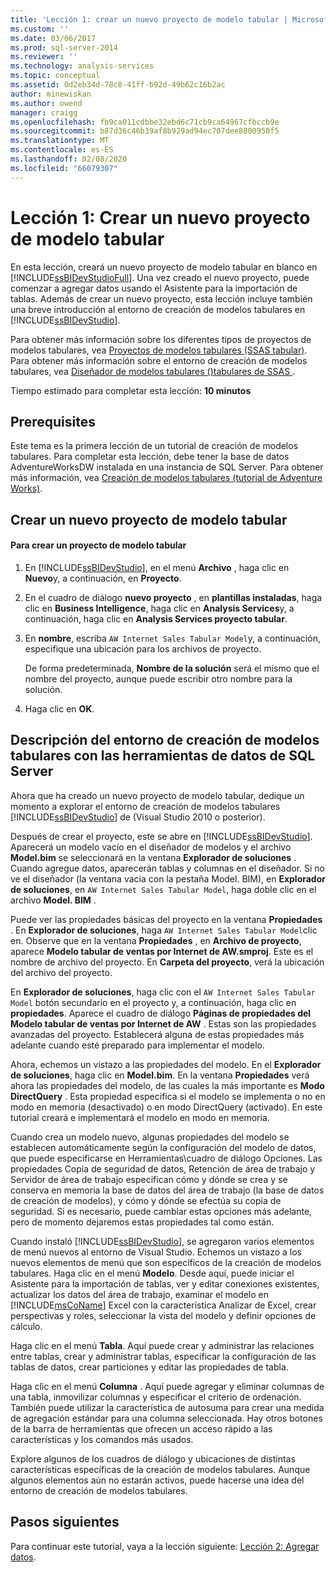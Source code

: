 ```yaml
---
title: 'Lección 1: crear un nuevo proyecto de modelo tabular | Microsoft Docs'
ms.custom: ''
ms.date: 03/06/2017
ms.prod: sql-server-2014
ms.reviewer: ''
ms.technology: analysis-services
ms.topic: conceptual
ms.assetid: 0d2eb34d-78c8-41ff-b92d-49b62c16b2ac
author: minewiskan
ms.author: owend
manager: craigg
ms.openlocfilehash: fb9ca011cdbbe32ebd6c71cb9ca64967cfbccb9e
ms.sourcegitcommit: b87d36c46b39af8b929ad94ec707dee8800950f5
ms.translationtype: MT
ms.contentlocale: es-ES
ms.lasthandoff: 02/08/2020
ms.locfileid: "66079307"
---
```

# <a name="lesson-1-create-a-new-tabular-model-project"></a>Lección 1: Crear un nuevo proyecto de modelo tabular
  En esta lección, creará un nuevo proyecto de modelo tabular en blanco en [!INCLUDE[ssBIDevStudioFull](../includes/ssbidevstudiofull-md.md)]. Una vez creado el nuevo proyecto, puede comenzar a agregar datos usando el Asistente para la importación de tablas. Además de crear un nuevo proyecto, esta lección incluye también una breve introducción al entorno de creación de modelos tabulares en [!INCLUDE[ssBIDevStudio](../includes/ssbidevstudio-md.md)].  
  
 Para obtener más información sobre los diferentes tipos de proyectos de modelos tabulares, vea [Proyectos de modelos tabulares &#40;SSAS tabular&#41;](tabular-models/tabular-model-projects-ssas-tabular.md). Para obtener más información sobre el entorno de creación de modelos tabulares, vea [Diseñador de modelos tabulares &#40;&#41;tabulares de SSAS ](tabular-model-designer-ssas-tabular.md).  
  
 Tiempo estimado para completar esta lección: **10 minutos**  
  
## <a name="prerequisites"></a>Prerequisites  
 Este tema es la primera lección de un tutorial de creación de modelos tabulares. Para completar esta lección, debe tener la base de datos AdventureWorksDW instalada en una instancia de SQL Server. Para obtener más información, vea [Creación de modelos tabulares &#40;tutorial de Adventure Works&#41;](tabular-modeling-adventure-works-tutorial.md).  
  
## <a name="create-a-new-tabular-model-project"></a>Crear un nuevo proyecto de modelo tabular  
  
#### <a name="to-create-a-new-tabular-model-project"></a>Para crear un proyecto de modelo tabular  
  
1.  En [!INCLUDE[ssBIDevStudio](../includes/ssbidevstudio-md.md)], en el menú **Archivo** , haga clic en **Nuevo**y, a continuación, en **Proyecto**.  
  
2.  En el cuadro de diálogo **nuevo proyecto** , en **plantillas instaladas**, haga clic en **Business Intelligence**, haga clic en **Analysis Services**y, a continuación, haga clic en **Analysis Services proyecto tabular**.  
  
3.  En **nombre**, escriba `AW Internet Sales Tabular Model`y, a continuación, especifique una ubicación para los archivos de proyecto.  
  
     De forma predeterminada, **Nombre de la solución** será el mismo que el nombre del proyecto, aunque puede escribir otro nombre para la solución.  
  
4.  Haga clic en **OK**.  
  
## <a name="understanding-the-sql-server-data-tools-tabular-model-authoring-environment"></a>Descripción del entorno de creación de modelos tabulares con las herramientas de datos de SQL Server  
 Ahora que ha creado un nuevo proyecto de modelo tabular, dedique un momento a explorar el entorno de creación de modelos tabulares [!INCLUDE[ssBIDevStudio](../includes/ssbidevstudio-md.md)] de (Visual Studio 2010 o posterior).  
  
 Después de crear el proyecto, este se abre en [!INCLUDE[ssBIDevStudio](../includes/ssbidevstudio-md.md)]. Aparecerá un modelo vacío en el diseñador de modelos y el archivo **Model.bim** se seleccionará en la ventana **Explorador de soluciones** . Cuando agregue datos, aparecerán tablas y columnas en el diseñador. Si no ve el diseñador (la ventana vacía con la pestaña Model. BIM), en **Explorador de soluciones**, en `AW Internet Sales Tabular Model`, haga doble clic en el archivo **Model. BIM** .  
  
 Puede ver las propiedades básicas del proyecto en la ventana **Propiedades** . En **Explorador de soluciones**, haga `AW Internet Sales Tabular Model`clic en. Observe que en la ventana **Propiedades** , en **Archivo de proyecto**, aparece **Modelo tabular de ventas por Internet de AW.smproj**. Este es el nombre de archivo del proyecto. En **Carpeta del proyecto**, verá la ubicación del archivo del proyecto.  
  
 En **Explorador de soluciones**, haga clic con el `AW Internet Sales Tabular Model` botón secundario en el proyecto y, a continuación, haga clic en **propiedades**. Aparece el cuadro de diálogo **Páginas de propiedades del Modelo tabular de ventas por Internet de AW** . Estas son las propiedades avanzadas del proyecto. Establecerá alguna de estas propiedades más adelante cuando esté preparado para implementar el modelo.  
  
 Ahora, echemos un vistazo a las propiedades del modelo. En el **Explorador de soluciones**, haga clic en **Model.bim**. En la ventana **Propiedades** verá ahora las propiedades del modelo, de las cuales la más importante es **Modo DirectQuery** . Esta propiedad especifica si el modelo se implementa o no en modo en memoria (desactivado) o en modo DirectQuery (activado). En este tutorial creará e implementará el modelo en modo en memoria.  
  
 Cuando crea un modelo nuevo, algunas propiedades del modelo se establecen automáticamente según la configuración del modelo de datos, que puede especificarse en Herramientas\cuadro de diálogo Opciones. Las propiedades Copia de seguridad de datos, Retención de área de trabajo y Servidor de área de trabajo especifican cómo y dónde se crea y se conserva en memoria la base de datos del área de trabajo (la base de datos de creación de modelos), y cómo y dónde se efectúa su copia de seguridad. Si es necesario, puede cambiar estas opciones más adelante, pero de momento dejaremos estas propiedades tal como están.  
  
 Cuando instaló [!INCLUDE[ssBIDevStudio](../includes/ssbidevstudio-md.md)], se agregaron varios elementos de menú nuevos al entorno de Visual Studio. Echemos un vistazo a los nuevos elementos de menú que son específicos de la creación de modelos tabulares. Haga clic en el menú **Modelo**. Desde aquí, puede iniciar el Asistente para la importación de tablas, ver y editar conexiones existentes, actualizar los datos del área de trabajo, examinar el modelo en [!INCLUDE[msCoName](../includes/msconame-md.md)] Excel con la característica Analizar de Excel, crear perspectivas y roles, seleccionar la vista del modelo y definir opciones de cálculo.  
  
 Haga clic en el menú **Tabla**. Aquí puede crear y administrar las relaciones entre tablas, crear y administrar tablas, especificar la configuración de las tablas de datos, crear particiones y editar las propiedades de tabla.  
  
 Haga clic en el menú **Columna** . Aquí puede agregar y eliminar columnas de una tabla, inmovilizar columnas y especificar el criterio de ordenación. También puede utilizar la característica de autosuma para crear una medida de agregación estándar para una columna seleccionada. Hay otros botones de la barra de herramientas que ofrecen un acceso rápido a las características y los comandos más usados.  
  
 Explore algunos de los cuadros de diálogo y ubicaciones de distintas características específicas de la creación de modelos tabulares. Aunque algunos elementos aún no estarán activos, puede hacerse una idea del entorno de creación de modelos tabulares.  
  
## <a name="next-steps"></a>Pasos siguientes  
 Para continuar este tutorial, vaya a la lección siguiente: [Lección 2: Agregar datos](lesson-2-add-data.md).  
  
  

